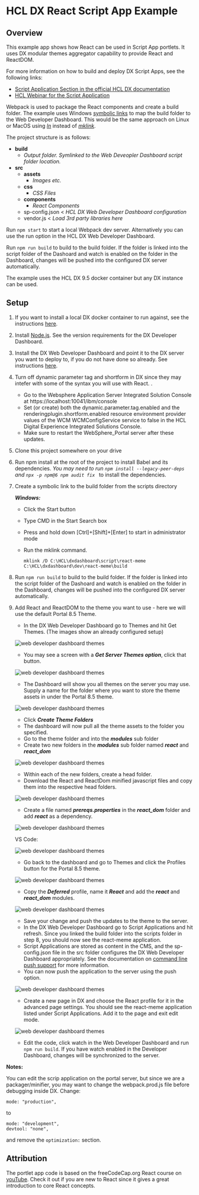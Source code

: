 # HCL DX React Script App Example

## Overview
This example app shows how React can be used in Script App portlets. It uses DX modular themes aggregator capability to provide React and ReactDOM.

For more information on how to build and deploy DX Script Apps, see the following links:

- [Script Application Section in the official HCL DX documentation](https://help.hcltechsw.com/digital-experience/8.5/script-portlet/script_portlet.html)
- [HCL Webinar for the Script Application](https://register.gotowebinar.com/register/7426671489876419343)

Webpack is used to package the React components and create a build folder. The example uses Windows [symbolic links](https://en.wikipedia.org/wiki/Symbolic_link) to map the build folder to the Web Developer Dashboard. This would be the same approach on Linux or MacOS using [_ln_](https://man7.org/linux/man-pages/man1/ln.1.html) instead of [_mklink_](https://docs.microsoft.com/en-us/windows-server/administration/windows-commands/mklink).

The project structure is as follows:

- **build**
    - _Output folder. Symlinked to the Web Deveopler Dashboard script folder location._
- **src**
    - **assets**
        - _Images etc._
    - **css**
        - _CSS Files_
    - **components**
        - _React Components_
    - sp-config.json < _HCL DX Web Developer Dashboard configuration_
    - vendor.js < _Load 3rd party libraries here_

Run `npm start` to start a local Webpack dev server. Alternatively you can use the run option in the HCL DX Web Developer Dashboard.

Run `npm run build` to build to the build folder. If the folder is linked into the script folder of the Dashoard and watch is enabled on the folder in the Dashboard, changes will be pushed into the configured DX server automatically. 

The example uses the HCL DX 9.5 docker container but any DX instance can be used. 

## Setup

1. If you want to install a local DX docker container to run against, see the instructions [here](./docker.md).

2. Install [Node.js](https://nodejs.org/en/download/). See the version requirements for the DX Developer Dashboard.

3. Install the DX Web Developer Dashboard and point it to the DX server you want to deploy to, if you do not have done so already. See instructions [here](./dxwebdashboard.md).

5. Turn off dynamic parameter tag and shortform in DX since they may intefer with some of the syntax you will use with React. . 
    - Go to the Websphere Application Server Integrated Solution Console at https://localhost:10041/ibm/console
    - Set (or create) both the dynamic.parameter.tag.enabled and the renderingplugin.shortform.enabled resource environment provider values of the WCM WCMConfigService service to false in the HCL Digital Experience Integrated Solutions Console.
    - Make sure to restart the WebSphere_Portal server after these updates.
    
6. Clone this project somewhere on your drive
7. Run npm install at the root of the project to install Babel and its dependencies. *You may need to run `npm install --legacy-peer-deps` and `npx -p npm@6 npm audit fix `* to install the dependencies.
8. Create a symbolic link to the build folder from the scripts directory
    
    **_Windows:_**
    - Click the Start button
    - Type CMD in the Start Search box
    - Press and hold down [Ctrl]+[Shift]+[Enter] to start in administrator mode
    - Run the mklink command.
      
      ```mklink /D C:\HCL\dxdashboard\script\react-meme C:\HCL\dxdashboard\dev\react-meme\build```
9. Run `npm run build` to build to the build folder. If the folder is linked into the script folder of the Dashoard and watch is enabled on the folder in the Dashboard, changes will be pushed into the configured DX server automatically. 
10. Add React and ReactDOM to the theme you want to use - here we will use the default Portal 8.5 Theme.
    - In the DX Web Developer Dashboard go to Themes and hit Get Themes. (The images show an already configured setup) 
    
    ![web developer dashboard themes](./img/wdd-themes-1.png)

    - You may see a screen with a **_Get Server Themes option_**, click that button.

    ![web developer dashboard themes](./img/wdd-themes-2.png)

    - The Dashboard will show you all themes on the server you may use. Supply a name for the folder where you want to store the theme assets in under the Portal 8.5 theme.

    ![web developer dashboard themes](./img/wdd-themes-3.png)

    - Click **_Create Theme Folders_** 
    - The dashboard will now pull all the theme assets to the folder you specified.
    - Go to the theme folder and into the **_modules_** sub folder
    - Create two new folders in the **_modules_** sub folder named **_react_** and **_react_dom_**

    ![web developer dashboard themes](./img/wdd-themes-4.png)

    - Within each of the new folders, create a head folder.
    - Download the React and ReactDom minified javascript files and copy them into the respective head folders.

    ![web developer dashboard themes](./img/wdd-themes-5.png)

    - Create a file named **_prereqs.properties_** in the **_react_dom_** folder and add **_react_** as a dependency.

    ![web developer dashboard themes](./img/wdd-themes-6.png)

    VS Code:

    ![web developer dashboard themes](./img/wdd-themes-7.png)

    - Go back to the dashboard and go to Themes and click the Profiles button for the Portal 8.5 theme.

    ![web developer dashboard themes](./img/wdd-themes-8.png)

    - Copy the **_Deferred_** profile, name it **_React_** and add the **_react_** and **_react_dom_** modules.

    ![web developer dashboard themes](./img/wdd-themes-9.png)

    - Save your change and push the updates to the theme to the server.
    - In the DX Web Developer Dashboard go to Script Applications and hit refresh. Since you linked the build folder into the scripts folder in step 8, you should now see the react-meme application.
    - Script Applications are stored as content in the CMS, and the sp-config.json file in the src folder configures the DX Web Developer Dashboard appropriately. See the documentation on [command line push support](https://help.hcltechsw.com/digital-experience/8.5/script-portlet/cmd_line_push_cmd.html) for more information.
    - You can now push the application to the server using the push option.

    ![web developer dashboard themes](./img/wdd-script-1.png)

    - Create a new page in DX and choose the React profile for it in the advanced page settings. You should see the react-meme application listed under Script Applications. Add it to the page and exit edit mode.

    ![web developer dashboard themes](./img/wdd-portlet-1.png)

    - Edit the code, click watch in the Web Developer Dashboard and run `npm run build`. If you have watch enabled in the Developer Dashboard, changes will be synchronized to the server.
    
**Notes:**

You can edit the scrip application on the portal server, but since we are  a packager/minifier, you may want to change the webpack.prod.js file before debugging inside DX. Change:

    mode: "production",
    
to
    
    mode: "development",
    devtool: "none",

and remove the `optimization:` section.


## Attribution
The portlet app code is based on the freeCodeCap.org React course on [youTube](https://youtu.be/DLX62G4lc44). Check it out if you are new to React since it gives a great introduction to core React concepts.


